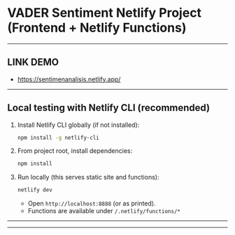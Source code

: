 # VADER Sentiment Netlify Project (Frontend + Netlify Functions)


---
## LINK DEMO
- https://sentimenanalisis.netlify.app/
---
## Local testing with Netlify CLI (recommended)
1. Install Netlify CLI globally (if not installed):
   ```bash
   npm install -g netlify-cli
   ```
2. From project root, install dependencies:
   ```bash
   npm install
   ```
3. Run locally (this serves static site and functions):
   ```bash
   netlify dev
   ```
   - Open `http://localhost:8888` (or as printed).  
   - Functions are available under `/.netlify/functions/*`

---

---
